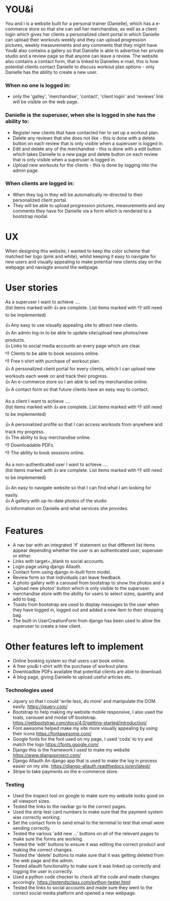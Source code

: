 # YOU&i

You and i is a website built for a personal trainer (Danielle), which has a 
e-commerce store so that she can sell her merchandise, as well 
as a client login which gives her clients a personalized client portal in which 
Danielle can upload their workouts weekly and they can upload progression pictures, weekly measurements
and any comments that they might have.
You&i also contains a gallery so that Danielle is able to advertise her private studio and a review page so that anyone 
can leave a review. 
The website also contains a contact form, that is linked to Danielles e-mail, this is how potential clients contact Danielle
to discuss workout plan options - only Danielle has the ability to create a new user. 

### When no one is logged in:
* only the 'galley', 'merchandise', 'contact', 'client login' and 'reviews' link will be visible on the web page.

### Danielle is the superuser, when she is logged in she has the ability to:
* Register new clients that have contacted her to set up a workout plan. 
* Delete any reviews that she does not like - this is done with a delete button on each review that is only visible
when a superuser is logged in. 
* Edit and delete any of the merchandise - this is done with a edit button which takes
Danielle to a new page and delete button on each review that is only visible
when a superuser is logged in. 
* Upload new workouts for the clients - this is done by logging into the admin page. 

### When clients are logged in:
* When they log in they will be automatically re-directed to their personalized client portal.
* They will be able to upload progression pictures, measurements and any comments they have for Danielle via a form which is
rendered to a bootstrap modal.

# UX
When designing this website, I wanted to keep the color scheme that matched her logo (pink and white), whilst keeping it 
easy to navigate for new users and visually appealing to make potential new clients stay on the webpage and naviagte around
the webpage. 

# User stories

As a superuser I want to achieve ....<br>
(list items marked with 👍 are complete. List items marked with 👎 still need to be implemented)<br>

👍 Any easy to use visually appealing site to attract new clients.<br>
👍 An admin log-in to be able to update site/upload new photos/new products.<br>
👍 Links to social media accounts an every page which are clear. <br>
👎 Clients to be able to book sessions online. <br>
👎 Free t-shirt with purchase of workout plan. <br>
👍 A personalized client portal for every clients, which I can upload new workouts each week on and track their progress.<br>
👍 An e-commerce store so I am able to sell my merchandise online.<br>
👍 A contact form so that future clients have an easy way to contact. <br>


As a client I want to achieve ....<br>
(list items marked with 👍 are complete. List items marked with 👎 still need to be implemented)<br>

👍 A personalized profile so that I can access workouts from anywhere and track my progress. <br>
👍 The ability to buy merchandise online. <br>
👎 Downloadable PDFs.<br>
👎 The ability to book sessions online.<br> 

As a non-authenticated user I want to achieve ....<br>
(list items marked with 👍 are complete. List items marked with 👎 still need to be implemented)<br>

👍 An easy to navigate website so that I can find what I am looking for easily. <br>
👍 A gallery with up-to-date photos of the studio <br>
👍 Information on Danielle and what services she provides. <br>

# Features
* A nav bar with an integrated 'if' statement so that different list items appear depending whether the user is 
an authenticated user, superuser or either.
* Links with target=_blank to social accounts.
* Login page using django Allauth.
* Contact form using django in-built form model.
* Review form so that individuals can leave feedback.
* A photo gallery with a carousel from bootstrap to show the photos and a 'upload new photos' button which is only 
visible to the superuser.
* merchandise store with the ability for users to select sizes, quantity and add to bag.
* Toasts from bootstrap are used to display messages to the user when they have logged in, logged out and added a new item
to their shopping bag. 
* The built-in UserCreationForm from django has been used to allow the superuser to create a new client. 

# Other features left to implement
* Online booking system so that users can book online. 
* A free you&i t-shirt with the purchase of workout plans. 
* Downloadble PDFs available that potential clients are able to download. 
* A blog page, giving Danielle to upload useful articles etc.

### Technologies used
* Jquery so that I could 'write less, do more' and manipulate the DOM easily. https://jquery.com/
* Bootstrap to help making my website mobile responsive, I also used the toats, carousel and modal off bootstrap. https://getbootstrap.com/docs/4.0/getting-started/introduction/
* Font awesome helped make my site more visually appealing by using their icons https://fontawesome.com/
* Google fonts for the font used on my page, I used 'coda' to try and match the logo https://fonts.google.com/
* Django this is the framework I used to make my website https://www.djangoproject.com/
* Django Allauth An django app that is used to make the log in process easier on my site. https://django-allauth.readthedocs.io/en/latest/
* Stripe to take payments on the e-commerce store.

### Testing
* Used the inspect tool on google to make sure my website looks good on all viewport sizes. 
* Tested the links to the navbar go to the correct pages.
* Used the strip test card numbers to make sure that the payment system was correctly working. 
* Set the contact form to send email to the terminal to test that email were sending correctly. 
* Tested the various 'add new ...' buttons on all of the relevant pages to make sure the forms are working. 
* Tested the 'edit' buttons to ensure it was editing the correct product and making the correct changes. 
* Tested the 'delete' buttons to make sure that it was getting deleted from the web page and the admin. 
* Tested allauth functionality to make sure it was linked up correctly and logging the user in correctly. 
* Used a python code checker to check all the code and made changes accoringly. https://extendsclass.com/python-tester.html
* Tested the links to social accounts and made sure they went to the correct social media platform and opened a 
new webpage. 

